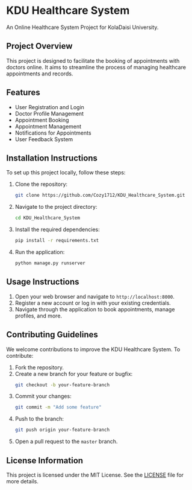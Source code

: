 # KDU Healthcare System

An Online Healthcare System Project for KolaDaisi University.

## Project Overview

This project is designed to facilitate the booking of appointments with doctors online. It aims to streamline the process of managing healthcare appointments and records.

## Features

- User Registration and Login
- Doctor Profile Management
- Appointment Booking
- Appointment Management
- Notifications for Appointments
- User Feedback System

## Installation Instructions

To set up this project locally, follow these steps:

1. Clone the repository:
    ```bash
    git clone https://github.com/Cozy1712/KDU_Healthcare_System.git
    ```
2. Navigate to the project directory:
    ```bash
    cd KDU_Healthcare_System
    ```
3. Install the required dependencies:
    ```bash
    pip install -r requirements.txt
    ```
4. Run the application:
    ```bash
    python manage.py runserver
    ```

## Usage Instructions

1. Open your web browser and navigate to `http://localhost:8000`.
2. Register a new account or log in with your existing credentials.
3. Navigate through the application to book appointments, manage profiles, and more.

## Contributing Guidelines

We welcome contributions to improve the KDU Healthcare System. To contribute:

1. Fork the repository.
2. Create a new branch for your feature or bugfix:
    ```bash
    git checkout -b your-feature-branch
    ```
3. Commit your changes:
    ```bash
    git commit -m "Add some feature"
    ```
4. Push to the branch:
    ```bash
    git push origin your-feature-branch
    ```
5. Open a pull request to the `master` branch.

## License Information

This project is licensed under the MIT License. See the [LICENSE](LICENSE) file for more details.
